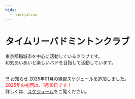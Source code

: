 ```yaml
---
hide:
  - navigation
---
```

# タイムリーバドミントンクラブ
東京都稲城市を中心に活動しているクラブです。  
和気あいあいと楽しいバドを目指して活動しています。  
</br>

!!! お知らせ
    2025年01月の練習スケジュールを追加しました。<br>
    <font color="red">2025年の初回は、1月10日です！</font><br>
    詳しくは、[スケジュール](./schedule.md)をご覧ください。